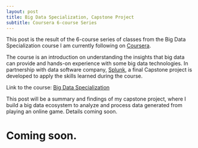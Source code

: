```yaml
---
layout: post
title: Big Data Specialization, Capstone Project
subtitle: Coursera 6-course Series
---
```


This post is the result of the 6-course series of classes from the Big Data Specialization course I am currently following on [Coursera](www.coursera.org).<br>

The course is an introduction on understanding the insights that big data can provide and hands-on experience with some big data technologies.
In partnership with data software company, [Splunk](www.splunk.com), a final Capstone project is developed to apply the skills learned during the course.

Link to the course: [Big Data Specialization](https://www.coursera.org/specializations/big-data)

This post will be a summary and findings of my capstone project, where I build a big data ecosystem to analyze and process data generated from playing an online game. Details coming soon.

# Coming soon.